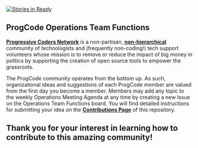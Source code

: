 [![Stories in Ready](https://badge.waffle.io/ProgressiveCoders/functions.png?label=ready&title=Ready)](https://waffle.io/ProgressiveCoders/functions)
## ProgCode Operations Team Functions
[**Progressive Coders Network**](https://progcode.org) is a non-partisan, [**non-hierarchical**](https://medium.com/progressive-coders-network/structure-of-the-tyrannyless-37007b5ac7f5) community of technologists and (frequently non-coding!) tech support volunteers whose mission is to remove or reduce the impact of big money in politics by supporting the creation of open source tools to empower the grassroots. 

The ProgCode community operates from the bottom up. As such, organizational ideas and suggestions of each ProgCode member are valued from the first day you become a member. Members may add any topic to the weekly Operations Meeting Agenda at any time by creating a new Issue on the Operations Team Functions board. You will find detailed instructions for submitting your idea on the [**Contributions Page**](https://github.com/ProgressiveCoders/functions/blob/master/contributing.md) of this repository.

## Thank you for your interest in learning how to contribute to this amazing community!
